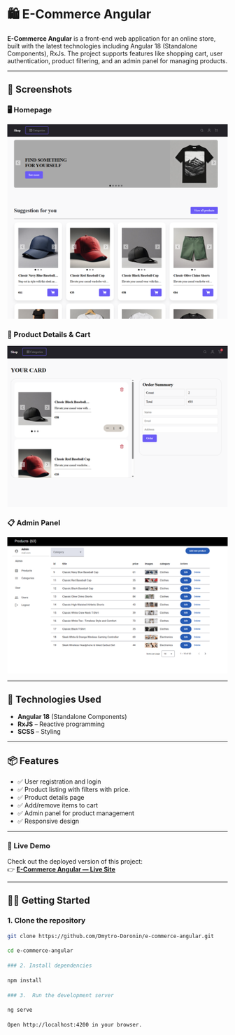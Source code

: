 # 🛍️ E-Commerce Angular

**E-Commerce Angular** is a front-end web application for an online store, built with the latest technologies including Angular 18 (Standalone Components), RxJs. The project supports features like shopping cart, user authentication, product filtering, and an admin panel for managing products.

---

## 📸 Screenshots

### 🖥️ Homepage
![Homepage](./screenshots/home.png)

### 🛒 Product Details & Cart
![Product Details](./screenshots/cart.png)

### 📋 Admin Panel
![Admin Panel](./screenshots/admin.png)

---

## 🚀 Technologies Used

- **Angular 18** (Standalone Components)
- **RxJS** – Reactive programming
- **SCSS** – Styling

---

## 📦 Features

- ✅ User registration and login
- ✅ Product listing with filters with price.
- ✅ Product details page
- ✅ Add/remove items to cart
- ✅ Admin panel for product management
- ✅ Responsive design

---
### 🔗 Live Demo

Check out the deployed version of this project:  
👉 [**E-Commerce Angular — Live Site**](https://e-commerce-angular-self.vercel.app)

---

## 🧑‍💻 Getting Started

### 1. Clone the repository

```bash
git clone https://github.com/Dmytro-Doronin/e-commerce-angular.git

cd e-commerce-angular

### 2. Install dependencies

npm install

### 3.  Run the development server

ng serve

Open http://localhost:4200 in your browser.
